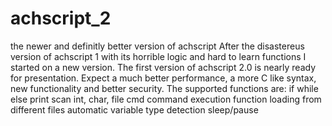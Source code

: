 # achscript_2
the newer and definitly better version of achscript
After the disastereus version of achscript 1 with its horrible logic and hard to learn functions I started on a new version.
The first version of achscript 2.0 is nearly ready for presentation.
Expect a much better performance, a more C like syntax, new functionality and better security.
The supported functions are:
if
while
else
print
scan 
<different math operations>
<data types:>
  int, char, file
cmd command execution
function loading from different files
automatic variable type detection
sleep/pause
